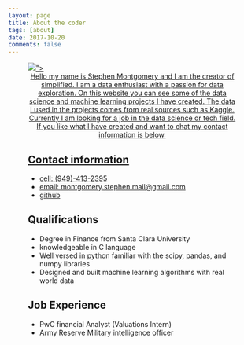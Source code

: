 ```yaml
---
layout: page
title: About the coder
tags: [about]
date: 2017-10-20
comments: false
---
```


<figure>
	<a href="https://imgur.com/c9M01uB"><img src="https://i.imgur.com/c9M01uB.jpg?1"</a>">
	<figcaption><a href="https://www.linkedin.com/in/stephenamontgomery/"
</figure>

<center>Hello my name is Stephen Montgomery and I am the creator of simplified. I am a data enthusiast with a passion for data exploration. On this website you can see some of the data science and machine learning projects I have created. The data I used in the projects comes from real sources such as Kaggle. Currently I am looking for a job in the data science or tech field. If you like what I have created and want to chat my contact information is below. </center>

## Contact information
* cell: (949)-413-2395
* email: montgomery.stephen.mail@gmail.com
* <a href="https://github.com/Montgomery-Data-Science"><b></b>github</a>

## Qualifications
* Degree in Finance from Santa Clara University
* knowledgeable in C language
* Well versed in python familiar with the scipy, pandas, and numpy libraries
* Designed and built machine learning algorithms with real world data

## Job Experience
* PwC financial Analyst (Valuations Intern)
* Army Reserve Military intelligence officer

